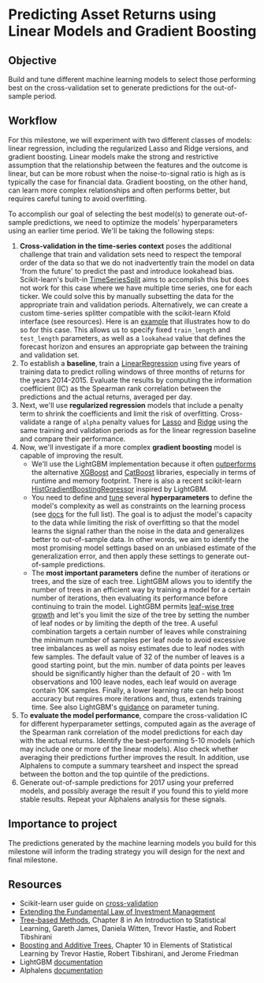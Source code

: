 # Predicting Asset Returns using Linear Models and Gradient Boosting

## Objective

Build and tune different machine learning models to select those performing best on the cross-validation set to generate predictions for the out-of-sample period. 

## Workflow

For this milestone, we will experiment with two different classes of models: linear regression, including the regularized Lasso and Ridge versions, and gradient boosting. Linear models make the strong and restrictive assumption that the relationship between the features and the outcome is linear, but can be more robust when the noise-to-signal ratio is high as is typically the case for financial data. Gradient boosting, on the other hand, can learn more complex relationships and often performs better, but requires careful tuning to avoid overfitting. 

To accomplish our goal of selecting the best model(s) to generate out-of-sample predictions, we need to optimize the models' hyperparameters using an earlier time period. We'll be taking the following steps:
1. **Cross-validation in the time-series context** poses the additional challenge that train and validation sets need to respect the temporal order of the data so that we do not inadvertently train the model on data 'from the future' to predict the past and introduce lookahead bias. Scikit-learn's built-in [TimeSeriesSplit](https://scikit-learn.org/stable/modules/generated/sklearn.model_selection.TimeSeriesSplit.html) aims to accomplish this but does not work for this case where we have multiple time series, one for each ticker. We could solve this by manually subsetting the data for the appropriate train and validation periods. Alternatively, we can create a custom time-series splitter compatible with the scikit-learn Kfold interface (see resources). Here is an [example](https://github.com/stefan-jansen/machine-learning-for-trading/blob/master/utils.py) that illustrates how to do so for this case. This allows us to specify fixed `train_length` and `test_length` parameters, as well as a `lookahead` value that defines the forecast horizon and ensures an appropriate gap between the training and validation set.
2. To establish a **baseline**, train a [LinearRegression](https://scikit-learn.org/stable/modules/generated/sklearn.linear_model.LinearRegression.html) using five years of training data to predict rolling windows of three months of returns for the years 2014-2015. Evaluate the results by computing the information coefficient (IC) as the Spearman rank correlation between the predictions and the actual returns, averaged per day.
3. Next, we'll use **regularized regression** models that include a penalty term to shrink the coefficients and limit the risk of overfitting. Cross-validate a range of `alpha` penalty values for [Lasso](https://scikit-learn.org/stable/modules/generated/sklearn.linear_model.Lasso.html) and [Ridge](https://scikit-learn.org/stable/modules/generated/sklearn.linear_model.Ridge.html#sklearn.linear_model.Ridge) using the same training and validation periods as for the linear regression baseline and compare their performance.
4. Now, we'll investigate if a more complex **gradient boosting** model is capable of improving the result. 
    - We'll use the LightGBM implementation because it often [outperforms](https://lightgbm.readthedocs.io/en/latest/Experiments.html) the alternative [XGBoost](https://xgboost.readthedocs.io/en/latest/) and [CatBoost](https://catboost.ai/) libraries, especially in terms of runtime and memory footprint. There is also a recent scikit-learn [HistGradientBoostingRegressor](https://scikit-learn.org/stable/modules/generated/sklearn.ensemble.HistGradientBoostingRegressor.html#sklearn.ensemble.HistGradientBoostingRegressor) inspired by LightGBM. 
    - You need to define and [tune](https://lightgbm.readthedocs.io/en/latest/Parameters-Tuning.html) several **hyperparameters** to define the model's complexity as well as constraints on the learning process (see [docs](https://lightgbm.readthedocs.io/en/latest/Parameters.html) for the full list). The goal is to adjust the model's capacity to the data while limiting the risk of overfitting so that the model learns the signal rather than the noise in the data and generalizes better to out-of-sample data. In other words, we aim to identify the most promising model settings based on an unbiased estimate of the generalization error, and then apply these settings to generate out-of-sample predictions.
    - The **most important parameters** define the number of iterations or trees, and the size of each tree. LightGBM allows you to identify the number of trees in an efficient way by training a model for a certain number of iterations, then evaluating its performance before continuing to train the model. LightGBM permits [leaf-wise tree growth](https://lightgbm.readthedocs.io/en/latest/Features.html#leaf-wise-best-first-tree-growth) and let's you limit the size of the tree by setting the number of leaf nodes or by limiting the depth of the tree. A useful combination targets a certain number of leaves while constraining the minimum number of samples per leaf node to avoid excessive tree imbalances as well as noisy estimates due to leaf nodes with few samples. The default value of 32 of the number of leaves is a good starting point, but the min. number of data points per leaves should be significantly higher than the default of 20 - with 1m observations and 100 leave nodes, each leaf would on average contain 10K samples. Finally, a lower learning rate can help boost accuracy but requires more iterations and, thus, extends training time. See also LightGBM's [guidance](https://lightgbm.readthedocs.io/en/latest/Parameters-Tuning.html) on parameter tuning.
5. To **evaluate the model performance**, compare the cross-validation IC for different hyperparameter settings, computed again as the average of the Spearman rank correlation of the model predictions for each day with the actual returns. Identify the best-performing 5-10 models (which may include one or more of the linear models). Also check whether averaging their predictions further improves the result. In addition, use Alphalens to compute a summary tearsheet and inspect the spread between the botton and the top quintile of the predictions.
6. Generate out-of-sample predictions for 2017 using your preferred models, and possibly average the result if you found this to yield more stable results. Repeat your Alphalens analysis for these signals.

## Importance to project

The predictions generated by the machine learning models you build for this milestone will inform the trading strategy you will design for the next and final milestone.  

## Resources

- Scikit-learn user guide on [cross-validation](https://scikit-learn.org/stable/modules/cross_validation.html#cross-validation)
- [Extending the Fundamental Law of Investment Management](https://www.jpmorgan.com/cm/BlobServer/Extending_the_Fundamental_Law_of_Investment_Management_.pdf?blobkey=id&blobwhere=1158630145176&blobheader=application%2Fpdf&blobheadername1=Cache-Control&blobheadervalue1=private&blobcol=urldata&blobtable=MungoBlobs)
- [Tree-based Methods](http://faculty.marshall.usc.edu/gareth-james/ISL/ISLR%20Seventh%20Printing.pdf), Chapter 8 in An Introduction to Statistical Learning, Gareth James, Daniela Witten, Trevor Hastie, and Robert Tibshirani
- [Boosting and Additive Trees](https://web.stanford.edu/~hastie/Papers/ESLII.pdf), Chapter 10 in Elements of Statistical Learning by Trevor Hastie, Robert Tibshirani, and Jerome Friedman
- LightGBM [documentation](https://lightgbm.readthedocs.io/en/latest/)
- Alphalens [documentation](http://quantopian.github.io/alphalens/)